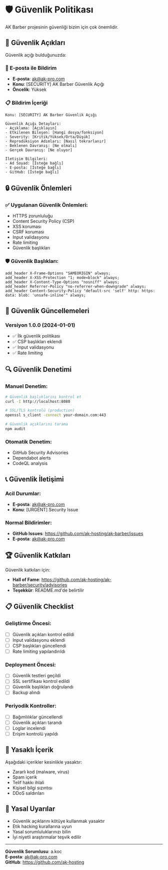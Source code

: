 # 🛡️ Güvenlik Politikası

AK Barber projesinin güvenliği bizim için çok önemlidir.

## 🚨 Güvenlik Açıkları

Güvenlik açığı bulduğunuzda:

### 📧 E-posta ile Bildirim
- **E-posta**: ak@ak-pro.com
- **Konu**: [SECURITY] AK Barber Güvenlik Açığı
- **Öncelik**: Yüksek

### 📋 Bildirim İçeriği
```
Konu: [SECURITY] AK Barber Güvenlik Açığı

Güvenlik Açığı Detayları:
- Açıklama: [Açıklayın]
- Etkilenen Bileşen: [Hangi dosya/fonksiyon]
- Severity: [Kritik/Yüksek/Orta/Düşük]
- Reprodüksiyon Adımları: [Nasıl tekrarlanır]
- Beklenen Davranış: [Ne olmalı]
- Gerçek Davranış: [Ne oluyor]

İletişim Bilgileri:
- Ad Soyad: [İsteğe bağlı]
- E-posta: [İsteğe bağlı]
- GitHub: [İsteğe bağlı]
```

## 🔒 Güvenlik Önlemleri

### ✅ Uygulanan Güvenlik Önlemleri:
- HTTPS zorunluluğu
- Content Security Policy (CSP)
- XSS koruması
- CSRF koruması
- Input validasyonu
- Rate limiting
- Güvenlik başlıkları

### 🛡️ Güvenlik Başlıkları:
```nginx
add_header X-Frame-Options "SAMEORIGIN" always;
add_header X-XSS-Protection "1; mode=block" always;
add_header X-Content-Type-Options "nosniff" always;
add_header Referrer-Policy "no-referrer-when-downgrade" always;
add_header Content-Security-Policy "default-src 'self' http: https: data: blob: 'unsafe-inline'" always;
```

## 📅 Güvenlik Güncellemeleri

### Versiyon 1.0.0 (2024-01-01)
- ✅ İlk güvenlik politikası
- ✅ CSP başlıkları eklendi
- ✅ Input validasyonu
- ✅ Rate limiting

## 🔍 Güvenlik Denetimi

### Manuel Denetim:
```bash
# Güvenlik başlıklarını kontrol et
curl -I http://localhost:8080

# SSL/TLS kontrolü (production)
openssl s_client -connect your-domain.com:443

# Güvenlik açıklarını tarama
npm audit
```

### Otomatik Denetim:
- GitHub Security Advisories
- Dependabot alerts
- CodeQL analysis

## 📞 Güvenlik İletişimi

### Acil Durumlar:
- **E-posta**: ak@ak-pro.com
- **Konu**: [URGENT] Security Issue

### Normal Bildirimler:
- **GitHub Issues**: https://github.com/ak-hosting/ak-barber/issues
- **E-posta**: ak@ak-pro.com

## 🏆 Güvenlik Katkıları

Güvenlik katkıları için:
- **Hall of Fame**: https://github.com/ak-hosting/ak-barber/security/advisories
- **Teşekkür**: README.md'de belirtilir

## 📋 Güvenlik Checklist

### Geliştirme Öncesi:
- [ ] Güvenlik açıkları kontrol edildi
- [ ] Input validasyonu eklendi
- [ ] CSP başlıkları güncellendi
- [ ] Rate limiting yapılandırıldı

### Deployment Öncesi:
- [ ] Güvenlik testleri geçildi
- [ ] SSL sertifikası kontrol edildi
- [ ] Güvenlik başlıkları doğrulandı
- [ ] Backup alındı

### Periyodik Kontroller:
- [ ] Bağımlılıklar güncellendi
- [ ] Güvenlik açıkları tarandı
- [ ] Loglar incelendi
- [ ] Erişim kontrolü yapıldı

## 🚫 Yasaklı İçerik

Aşağıdaki içerikler kesinlikle yasaktır:
- Zararlı kod (malware, virus)
- Spam içerik
- Telif hakkı ihlali
- Kişisel bilgi sızıntısı
- DDoS saldırıları

## 📄 Yasal Uyarılar

- Güvenlik açıklarını kötüye kullanmak yasaktır
- Etik hacking kurallarına uyun
- Yasal sorumluluklarınızı bilin
- İyi niyetli araştırmalar teşvik edilir

---

**Güvenlik Sorumlusu**: a.koc  
**E-posta**: ak@ak-pro.com  
**GitHub**: https://github.com/ak-hosting 